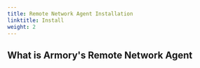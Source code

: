 ```yaml
---
title: Remote Network Agent Installation
linktitle: Install
weight: 2
---
```


## What is Armory's Remote Network Agent

